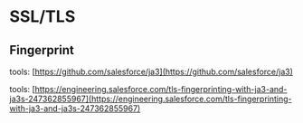 # SSL/TLS

## Fingerprint

tools: [https://github.com/salesforce/ja3](https://github.com/salesforce/ja3)

tools: [https://engineering.salesforce.com/tls-fingerprinting-with-ja3-and-ja3s-247362855967](https://engineering.salesforce.com/tls-fingerprinting-with-ja3-and-ja3s-247362855967)
